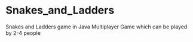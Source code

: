 # Snakes_and_Ladders
Snakes and Ladders game in Java
Multiplayer Game which can be played by 2-4 people
